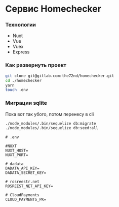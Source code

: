 # Сервис Homechecker

### Технологии

- Nuxt
- Vue
- Vuex
- Express

### Как развернуть проект

```bash
git clone git@gitlab.com:the72nd/homechecker.git
cd ./homechecker
yarn
touch .env
```

### Миграции sqlite
Пока вот так убого, потом перенесу в cli
```bash
./node_modules/.bin/sequelize db:migrate
./node_modules/.bin/sequelize db:seed:all
```

```dotenv
# .env

#NUXT
NUXT_HOST=
NUXT_PORT=

# dadata
DADATA_API_KEY=
DADATA_SECRET_KEY=

# rosreestr.net
ROSREEST_NET_API_KEY=

# CloudPayments
CLOUD_PAYMENTS_PK=
```
